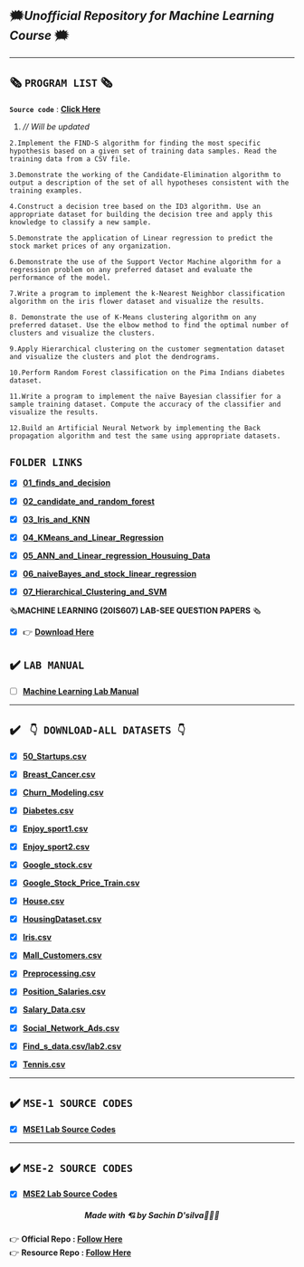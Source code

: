 
## 🗯️*Unofficial Repository for Machine Learning Course* 🗯️

<hr>


## 🗞️ `PROGRAM LIST` 🗞️ 
**`Source code`** : __[Click Here](https://github.com/amppmann/ML-Lab-SEE/blob/master/Source%20code.docx)__
1. *// Will be updated*

`2.Implement the FIND-S algorithm for finding the most specific hypothesis based on a given set of training data samples. Read the training data from a CSV file.`

`3.Demonstrate the working of the Candidate-Elimination algorithm to output a description of the set of all hypotheses consistent with the training examples.`

`4.Construct a decision tree based on the ID3 algorithm. Use an appropriate dataset for building the decision tree and apply this knowledge to classify a new sample.`

`5.Demonstrate the application of Linear regression to predict the stock market prices of any organization.`

`6.Demonstrate the use of the Support Vector Machine algorithm for a regression problem on any preferred dataset and evaluate the performance of the model.`

`7.Write a program to implement the k-Nearest Neighbor classification algorithm on the iris flower dataset and visualize the results.`

`8.	Demonstrate the use of K-Means clustering algorithm on any preferred dataset. Use the elbow method to find the optimal number of clusters and visualize the clusters.`

`9.Apply Hierarchical clustering on the customer segmentation dataset and visualize the clusters and plot the dendrograms.`

`10.Perform Random Forest classification on the Pima Indians diabetes dataset. `

`11.Write a program to implement the naïve Bayesian classifier for a sample training dataset. Compute the accuracy of the classifier and visualize the results.`

`12.Build an Artificial Neural Network by implementing the Back propagation algorithm and test the same using appropriate datasets.
`
## `FOLDER LINKS`

- [x] **[01_finds_and_decision](https://github.com/amppmann/ML-Lab-SEE/tree/master/01_finds_and_decision)**
- [x] **[02_candidate_and_random_forest](https://github.com/amppmann/ML-Lab-SEE/tree/master/02_candidate_and_random_forest)**
- [x] **[03_Iris_and_KNN](https://github.com/amppmann/ML-Lab-SEE/tree/master/03_Iris_and_KNN)**
- [x] **[04_KMeans_and_Linear_Regression](https://github.com/amppmann/ML-Lab-SEE/tree/master/04_KMeans_and_Linear_Regression)**
- [x] **[05_ANN_and_Linear_regression_Housuing_Data](https://github.com/amppmann/ML-Lab-SEE/tree/master/05_ANN_and_Linear_regression_Housuing_Data)**
- [x] **[06_naiveBayes_and_stock_linear_regression](https://github.com/amppmann/ML-Lab-SEE/tree/master/06_naiveBayes_and_stock_linear_regression)**
- [x] **[07_Hierarchical_Clustering_and_SVM](https://github.com/amppmann/ML-Lab-SEE/tree/master/07_Hierarchical_Clustering_and_SVM)**


🗞️**MACHINE LEARNING (20IS607) LAB-SEE QUESTION PAPERS** 🗞️

- [x] 👉 **[Download Here](https://amppmann.github.io/Machine-Learning-SourceCodes/ML-SEE%20QP.pdf)**

## ✔️ **`LAB MANUAL`**

- [ ] **[Machine Learning Lab Manual](https://amppmann.github.io/Machine-Learning-SourceCodes/%7BMachine%20Learning%7D-Lab%20Manual.pdf)** 

<hr>

## ✔️ **` 👇 DOWNLOAD-ALL DATASETS 👇`** 

- [x] **[50_Startups.csv](https://amppmann.github.io/Machine-Learning-SourceCodes/50_Startups.csv)**

- [x] **[Breast_Cancer.csv](https://amppmann.github.io/Machine-Learning-SourceCodes/Breast_Cancer.csv)**

- [x] **[Churn_Modeling.csv](https://amppmann.github.io/Machine-Learning-SourceCodes/Churn_Modelling.csv)**

- [x] **[Diabetes.csv](https://amppmann.github.io/Machine-Learning-SourceCodes/diabetes.csv)**

- [x] **[Enjoy_sport1.csv](https://amppmann.github.io/Machine-Learning-SourceCodes/Enjoy_sport1.csv)**

- [x] **[Enjoy_sport2.csv](https://amppmann.github.io/Machine-Learning-SourceCodes/enjoysport2.csv)**

- [x] **[Google_stock.csv](https://amppmann.github.io/Machine-Learning-SourceCodes/Google_stock.csv)**

- [x] **[Google_Stock_Price_Train.csv](https://amppmann.github.io/Machine-Learning-SourceCodes/Lab5_Google_Stock_Price_Train.csv)**

- [x] **[House.csv](https://amppmann.github.io/Machine-Learning-SourceCodes/House.csv)**

- [x] **[HousingDataset.csv](https://amppmann.github.io/Machine-Learning-SourceCodes/HousingDataset.csv)**

- [x] **[Iris.csv](https://amppmann.github.io/Machine-Learning-SourceCodes/Iris.csv)**

- [x] **[Mall_Customers.csv](https://amppmann.github.io/Machine-Learning-SourceCodes/Mall_Customers.csv)**

- [x] **[Preprocessing.csv](https://amppmann.github.io/Machine-Learning-SourceCodes/pre_data.csv)**

- [x] **[Position_Salaries.csv](https://amppmann.github.io/Machine-Learning-SourceCodes/Position_Salaries.csv)**

- [x] **[Salary_Data.csv](https://amppmann.github.io/Machine-Learning-SourceCodes/Salary_Data.csv)**

- [x] **[Social_Network_Ads.csv](https://amppmann.github.io/Machine-Learning-SourceCodes/Social_Network_Ads.csv)**


- [x] **[Find_s_data.csv/lab2.csv](https://amppmann.github.io/Machine-Learning-SourceCodes/find_s_data.csv)**

- [x] **[Tennis.csv](https://amppmann.github.io/Machine-Learning-SourceCodes/tennis.csv)**


<hr>


## ✔️ **`MSE-1 SOURCE CODES`**

- [x] **[MSE1 Lab Source Codes](https://amppmann.github.io/Machine-Learning-SourceCodes/ML-Lab_Source_Codes.zip)**

<hr/>

## ✔️ **`MSE-2 SOURCE CODES`**

- [x] **[MSE2 Lab Source Codes](https://github.com/amppmann/Machine-Learning-SourceCodes/tree/main/MSE%202)**


<div>
<h5 align="center">Made with 💘 by Sachin D'silva👨🏻‍💻 </h5>
</div>

👉 **Official Repo   : [Follow Here](https://github.com/sachindsilva16)**
<br>
👉 **Resource Repo :  [Follow Here](https://github.com/amppmann)**



